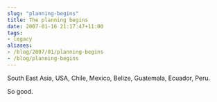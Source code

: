 ```yaml
---
slug: "planning-begins"
title: The planning begins
date: 2007-01-16 21:17:47+11:00
tags:
- legacy
aliases:
- /blog/2007/01/planning-begins
- /blog/planning-begins
---
```


South East Asia, USA, Chile, Mexico, Belize, Guatemala, Ecuador, Peru.

So good.
